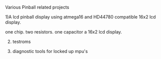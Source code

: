 Various Pinball related projects


1)A lcd pinball display using atmega16 and  HD44780 compatible 16x2 lcd display.

one chip.
two resistors.
one capacitor
a 16x2 lcd display.

2) testroms

3) diagnostic tools for locked up mpu's